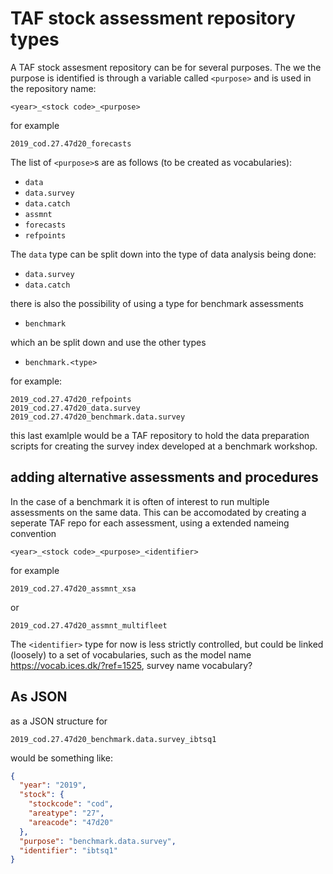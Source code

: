 # TAF stock assessment repository types

A TAF stock assesment repository can be for several purposes.  The we the purpose is identified is through a variable called `<purpose>`
and is used in the repository name:

```
<year>_<stock code>_<purpose>
```

for example

```
2019_cod.27.47d20_forecasts
```

The list of `<purpose>`s are as follows (to be created as vocabularies):
* `data`
* `data.survey`
* `data.catch`
* `assmnt`
* `forecasts`
* `refpoints`

The `data` type can be split down into the type of data analysis being done:
* `data.survey`
* `data.catch`

there is also the possibility of using a type for benchmark assessments
* `benchmark`

 which an be split down and use the other types
* `benchmark.<type>`

for example: 
```
2019_cod.27.47d20_refpoints
2019_cod.27.47d20_data.survey
2019_cod.27.47d20_benchmark.data.survey
```
this last examlple would be a TAF repository to hold the data preparation scripts for creating the survey index developed
at a benchmark workshop.

## adding alternative assessments and procedures

In the case of a benchmark it is often of interest to run multiple assessments on the same data.  This can be accomodated by creating
a seperate TAF repo for each assessment, using a extended nameing convention

```
<year>_<stock code>_<purpose>_<identifier>
```

for example

```
2019_cod.27.47d20_assmnt_xsa
```

or

```
2019_cod.27.47d20_assmnt_multifleet
```

The `<identifier>` type for now is less strictly controlled, but could be linked (loosely) to a set of vocabularies, such as the model name https://vocab.ices.dk/?ref=1525, survey name vocabulary?


## As JSON

as a JSON structure for
```
2019_cod.27.47d20_benchmark.data.survey_ibtsq1
```

would be something like:

```json
{
  "year": "2019",
  "stock": {
    "stockcode": "cod",
    "areatype": "27",
    "areacode": "47d20"
  },
  "purpose": "benchmark.data.survey",
  "identifier": "ibtsq1"
}
```

